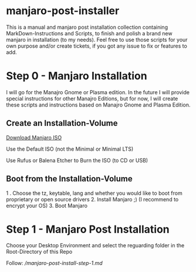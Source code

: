 # manjaro-post-installer

This is a manual and manjaro post installation collection containing MarkDown-Instructions and Scripts, to finish and polish a brand new manjaro in installation (to my needs). Feel free to use those scripts for your own purpose and/or create tickets, if you got any issue to fix or features to add.

# Step 0 - Manjaro Installation

I will go for the Manajro Gnome or Plasma edition. In the future I will provide special instructions for other Manajro Editions, but for now, I will create these scripts and instructions based on Manajro Gnome and Plasma Edition.

## Create an Installation-Volume

[Download Manjaro ISO](https://manjaro.org/download/)

Use the Default ISO (not the Minimal or Minimal LTS)

Use Rufus or Balena Etcher to Burn the ISO (to CD or USB)

## Boot from the Installation-Volume

1 . Choose the tz, keytable, lang and whether you would like to boot from proprietary or open source drivers
2. Install Manjaro ;) (I recommend to encrypt your OS)
3. Boot Manjaro

# Step 1 - Manjaro Post Installation

Choose your Desktop Environment and select the reguarding folder in the Root-Directory of this Repo

Follow: *<DISTRO>/manjaro-post-install-step-1.md*


